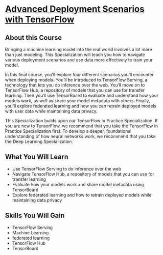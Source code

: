 # [Advanced Deployment Scenarios with TensorFlow](https://www.coursera.org/learn/advanced-deployment-scenarios-tensorflow)

## About this Course
Bringing a machine learning model into the real world involves a lot more than just modeling. This Specialization will teach you how to navigate various deployment scenarios and use data more effectively to train your model.

In this final course, you’ll explore four different scenarios you’ll encounter when deploying models. You’ll be introduced to TensorFlow Serving, a technology that lets you do inference over the web. You’ll move on to TensorFlow Hub, a repository of models that you can use for transfer learning. Then you’ll use TensorBoard to evaluate and understand how your models work, as well as share your model metadata with others. Finally, you’ll explore federated learning and how you can retrain deployed models with user data while maintaining data privacy.

This Specialization builds upon our TensorFlow in Practice Specialization. If you are new to TensorFlow, we recommend that you take the TensorFlow in Practice Specialization first. To develop a deeper, foundational understanding of how neural networks work, we recommend that you take the Deep Learning Specialization.

## What You Will Learn
* Use TensorFlow Serving to do inference over the web
* Navigate TensorFlow Hub, a repository of models that you can use for transfer learning
* Evaluate how your models work and share model metadata using TensorBoard
* Explore federated learning and how to retrain deployed models while maintaining data privacy

## Skills You Will Gain
* TensorFlow Serving
* Machine Learning
* federated learning
* TensorFlow Hub
* TensorBoard
